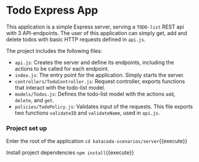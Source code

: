# Todo Express App

This application is a simple Express server, serving a `TODO-list` REST api with 3 API-endpoints.
The user of this application can simply get, add and delete todos with basic HTTP requests defined in `api.js`.

The project includes the following files:
- `api.js`: Creates the server and define its endpoints, including the actions to be called for each endpoint.
- `index.js`: The entry point for the application. Simply starts the server.
- `controllers/TodoController.js`: Request controller, exports functions that interact with the todo-list model.
- `models/Todos.js`: Defines the todo-list model with the actions `add`, `delete`, and `get`.
- `policies/TodoPolicy.js`: Validates input of the requests. This file exports two functions `validateID` and `validateName`, used in `api.js`.

### Project set up

Enter the root of the application `cd katacoda-scenarios/server`{{execute}}

Install project dependencies `npm install`{{execute}}
